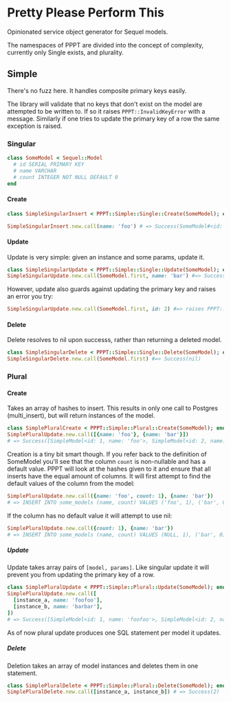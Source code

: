 # Pretty Please Perform This
Opinionated service object generator for Sequel models.

The namespaces of PPPT are divided into the concept of complexity, currently only Single exists, and plurality.

## Simple
There's no fuzz here. It handles composite primary keys easily.

The library will validate that no keys that don't exist on the model are attempted to be written to. If so it raises `PPPT::InvalidKeyError` with a message. Similarly if one tries to update the primary key of a row the same exception is raised.

### Singular
```ruby
class SomeModel < Sequel::Model
  # id SERIAL PRIMARY KEY
  # name VARCHAR
  # count INTEGER NOT NULL DEFAULT 0
end
```

#### Create
```ruby
class SimpleSingularInsert < PPPT::Simple::Single::Create(SomeModel); end

SimpleSingularInsert.new.call(name: 'foo') # => Success(SomeModel#<id: 1, name: 'foo')
```

#### Update
Update is very simple: given an instance and some params, update it.

```ruby
class SimpleSingularUpdate < PPPT::Simple::Single::Update(SomeModel); end
SimpleSingularUpdate.new.call(SomeModel.first, name: 'bar') #=> Success(SomeModel#<id: 1, name: 'bar'>)
```

However, update also guards against updating the primary key and raises an error you try:

```ruby
SimpleSingularUpdate.new.call(SomeModel.first, id: 2) #=> raises PPPT::InvalidKeyError<"The primary key (id) cannot be updated on SimpleModel">
```

#### Delete
Delete resolves to nil upon successs, rather than returning a deleted model.

```ruby
class SimpleSingularDelete < PPPT::Simple::Single::Delete(SomeModel); end
SimpleSingularDelete.new.call(SomeModel.first) #=> Success(nil)
```

### Plural
#### Create
Takes an array of hashes to insert. This results in only one call to Postgres (multi_insert), but will return instances of the model.

```ruby
class SimplePluralCreate < PPPT::Simple::Plural::Create(SomeModel); end
SimplePluralUpdate.new.call([{name: 'foo'}, {name: 'bar'}])
# => Success([SimpleModel<id: 1, name: 'foo'>, SimpleModel<id: 2, name: 'bar'>])
```

Creation is a tiny bit smart though. If you refer back to the definition of SomeModel you'll see that the column `count` is non-nullable and has a default value. PPPT will look at the hashes given to it and ensure that all inserts have the equal amount of columns. It will first attempt to find the default values of the column from the model:

```ruby
SimplePluralUpdate.new.call({name: 'foo', count: 1}, {name: 'bar'})
# => INSERT INTO some_models (name, count) VALUES ('foo', 1), ('bar', 0)
```

If the column has no default value it will attempt to use nil:

```ruby
SimplePluralUpdate.new.call({count: 1}, {name: 'bar'})
# => INSERT INTO some_models (name, count) VALUES (NULL, 1), ('bar', 0)
```

##### Update
Update takes array pairs of `[model, params]`. Like singular update it will prevent you from updating the primary key of a row.

```ruby
class SimplePluralUpdate < PPPT::Simple::Plural::Update(SomeModel); end
SimplePluralUpdate.new.call([
  [instance_a, name: 'foofoo'],
  [instance_b, name: 'barbar'],
])
# => Success([SimpleModel<id: 1, name: 'foofoo'>, SimpleModel<id: 2, name: 'barbar'])
```

As of now plural update produces one SQL statement per model it updates.


##### Delete
Deletion takes an array of model instances and deletes them in one statement.

```ruby
class SimplePluralDelete < PPPT::Simple::Plural::Delete(SomeModel); end
SimplePluralDelete.new.call([instance_a, instance_b]) # => Success(2)
```
